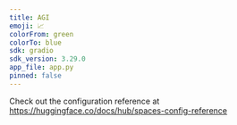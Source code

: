 ```yaml
---
title: AGI
emoji: 📈
colorFrom: green
colorTo: blue
sdk: gradio
sdk_version: 3.29.0
app_file: app.py
pinned: false
---
```


Check out the configuration reference at https://huggingface.co/docs/hub/spaces-config-reference
